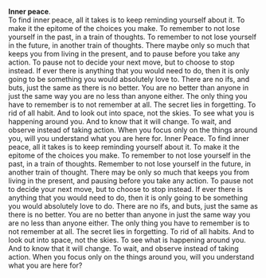 **Inner peace**.  
To find inner peace, all it takes is to keep reminding yourself about it. To make it the epitome of the choices you make. To remember to not lose yourself in the past, in a train of thoughts. To remember to not lose yourself in the future, in another train of thoughts. There maybe only so much that keeps you from living in the present, and to pause before you take any action.
To pause not to decide your next move, but to choose to stop instead. If ever there is anything that you would need to do, then it is only going to be something you would absolutely love to. There are no ifs, and buts, just the same as there is no better. You are no better than anyone in just the same way you are no less than anyone either. The only thing you have to remember is to not remember at all.
The secret lies in forgetting. To rid of all habit. And to look out into space, not the skies. To see what you is happening around you. And to know that it will change.
To wait, and observe instead of taking action. When you focus only on the things around you, will you understand what you are here for.
Inner Peace.
To find inner peace, all it takes is to keep reminding yourself about it. To make it the epitome of the choices you make. To remember to not lose yourself in the past, in a train of thoughts. Remember to not lose yourself in the future, in another train of thought. There may be only so much that keeps you from living in the present, and pausing before you take any action.
To pause not to decide your next move, but to choose to stop instead. If ever there is anything that you would need to do, then it is only going to be something you would absolutely love to do. There are no ifs, and buts, just the same as there is no better. You are no better than anyone in just the same way you are no less than anyone either. The only thing you have to remember is to not remember at all.
The secret lies in forgetting. To rid of all habits. And to look out into space, not the skies. To see what is happening around you. And to know that it will change.
To wait, and observe instead of taking action. When you focus only on the things around you, will you understand what you are here for?

